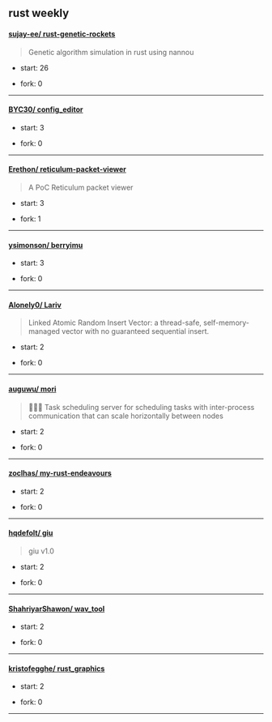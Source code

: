 ## rust weekly

#### [sujay-ee/ rust-genetic-rockets](https://github.com/sujay-ee/rust-genetic-rockets)
>  Genetic algorithm simulation in rust using nannou
+ start: 26
+ fork: 0
---
#### [BYC30/ config_editor](https://github.com/BYC30/config_editor)
>  
+ start: 3
+ fork: 0
---
#### [Erethon/ reticulum-packet-viewer](https://github.com/Erethon/reticulum-packet-viewer)
>  A PoC Reticulum packet viewer
+ start: 3
+ fork: 1
---
#### [ysimonson/ berryimu](https://github.com/ysimonson/berryimu)
>  
+ start: 3
+ fork: 0
---
#### [Alonely0/ Lariv](https://github.com/Alonely0/Lariv)
>  Linked Atomic Random Insert Vector: a thread-safe, self-memory-managed vector with no guaranteed sequential insert.
+ start: 2
+ fork: 0
---
#### [auguwu/ mori](https://github.com/auguwu/mori)
>  🐻‍❄️🎨 Task scheduling server for scheduling tasks with inter-process communication that can scale horizontally between nodes
+ start: 2
+ fork: 0
---
#### [zoclhas/ my-rust-endeavours](https://github.com/zoclhas/my-rust-endeavours)
>  
+ start: 2
+ fork: 0
---
#### [hqdefolt/ giu](https://github.com/hqdefolt/giu)
>  giu v1.0
+ start: 2
+ fork: 0
---
#### [ShahriyarShawon/ wav_tool](https://github.com/ShahriyarShawon/wav_tool)
>  
+ start: 2
+ fork: 0
---
#### [kristofegghe/ rust_graphics](https://github.com/kristofegghe/rust_graphics)
>  
+ start: 2
+ fork: 0
---